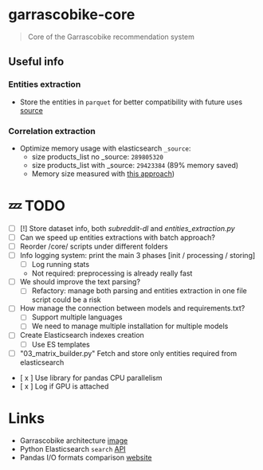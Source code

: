 # garrascobike-core

> Core of the Garrascobike recommendation system

## Useful info

### Entities extraction

- Store the entities in `parquet` for better compatibility with future
  uses [source](https://pandas-docs.github.io/pandas-docs-travis/user_guide/io.html#performance-considerations)

### Correlation extraction

- Optimize memory usage with elasticsearch `_source`:
    - size products_list no _source: `289805320`
    - size products_list with _source: `29423384` (89% memory saved)
    - Memory size measured
      with [this approach](https://stackoverflow.com/questions/13530762/how-to-know-bytes-size-of-python-object-like-arrays-and-dictionaries-the-simp))

# 💤 TODO

- [ ] [!] Store dataset info, both _subreddit-dl_ and _entities_extraction.py_
- [ ] Can we speed up entities extractions with batch approach?
- [ ] Reorder /core/ scripts under different folders
- [ ] Info logging system: print the main 3 phases [init / processing / storing]
    - [ ] Log running stats
    - Not required: preprocessing is already really fast
- [ ] We should improve the text parsing?
    - [ ] Refactory: manage both parsing and entities extraction in one file script could be a risk
- [ ] How manage the connection between models and requirements.txt?
    - [ ] Support multiple languages
    - [ ] We need to manage multiple installation for multiple models
- [  ] Create Elasticsearch indexes creation
    - [  ] Use ES templates
- [  ] "03_matrix_builder.py" Fetch and store only entities required from elasticsearch
- [ x ] Use library for pandas CPU parallelism
- [ x ] Log if GPU is attached

# Links

- Garrascobike architecture [image](https://drive.google.com/file/d/16gCF_4xx8jsC3uX5PJDrvgndPnNJ6_3p/view?usp=sharing)
- Python Elasticsearch `search` [API](https://elasticsearch-py.readthedocs.io/en/v7.11.0/api.html#elasticsearch.Elasticsearch.search)
- Pandas I/O formats comparison [website](https://pandas-docs.github.io/pandas-docs-travis/user_guide/io.html#performance-considerations)
